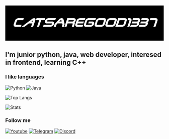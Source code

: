 [![Header](https://github.com/CatsAreGood1337/CatsAreGood1337/blob/main/assets/Header.png)](https://www.youtube.com/channel/UCvDjvzN-BQ9XvHh8reSYo4w)

## I'm junior python, java, web developer, interesed in frontend, learning C++

### I like languages
![Python](https://img.shields.io/badge/Python-black?style=flat-square&logo=python)
![Java](https://img.shields.io/badge/Java-black?style=flat-square&logo=java)

![Top Langs](https://github-readme-stats.vercel.app/api/top-langs/?username=CatsAreGood1337&layout=compact)

![Stats](https://github-readme-stats.vercel.app/api?username=CatsAreGood1337&show_icons=true&theme=dracula)


### Follow me

[![Youtube](https://img.shields.io/badge/-YouTube-black?style=flat-square&logo=YouTube)](https://www.youtube.com/channel/UCvDjvzN-BQ9XvHh8reSYo4w)
[![Telegram](https://img.shields.io/badge/-Telegram-black?style=flat-square&logo=Telegram)](https://t.me/CatsAreGood)
[![Discord](https://img.shields.io/badge/-Discord-black?style=flat-square&logo=Discord)](https://discord.gg/W8aESyTNvn)